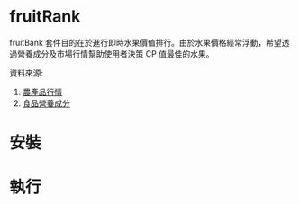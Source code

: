 # fruitRank

fruitBank 套件目的在於進行即時水果價值排行。由於水果價格經常浮動，希望透過營養成分及市場行情幫助使用者決策 CP 值最佳的水果。

資料來源:
1. [農產品行情](http://amis.afa.gov.tw/main/Main.aspx)
2. [食品營養成分](https://consumer.fda.gov.tw/Food/TFND.aspx?nodeID=178#)

# 安裝

# 執行
